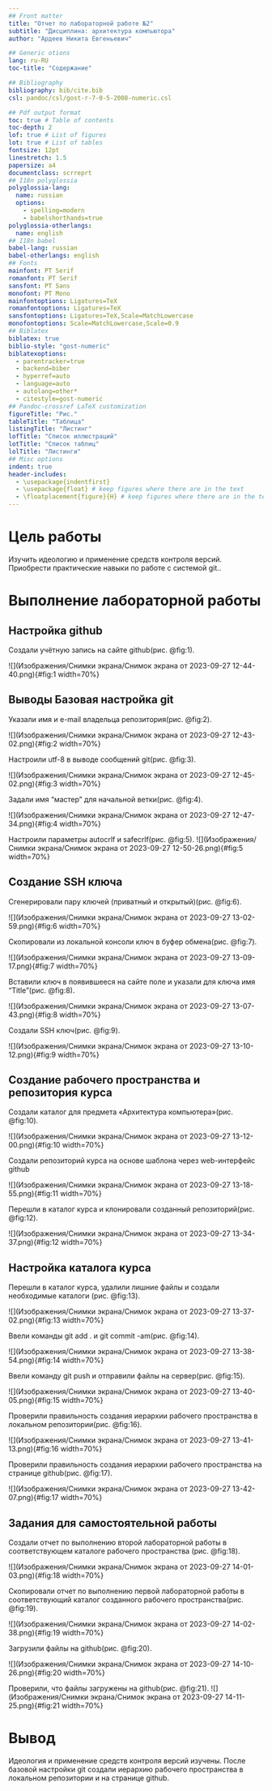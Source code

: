 ```yaml
---
## Front matter
title: "Отчет по лабораторной работе №2"
subtitle: "Дисциплина: архитектура компьютора"
author: "Ардеев Никита Евгеньевич"

## Generic otions
lang: ru-RU
toc-title: "Содержание"

## Bibliography
bibliography: bib/cite.bib
csl: pandoc/csl/gost-r-7-0-5-2008-numeric.csl

## Pdf output format
toc: true # Table of contents
toc-depth: 2
lof: true # List of figures
lot: true # List of tables
fontsize: 12pt
linestretch: 1.5
papersize: a4
documentclass: scrreprt
## I18n polyglossia
polyglossia-lang:
  name: russian
  options:
	- spelling=modern
	- babelshorthands=true
polyglossia-otherlangs:
  name: english
## I18n babel
babel-lang: russian
babel-otherlangs: english
## Fonts
mainfont: PT Serif
romanfont: PT Serif
sansfont: PT Sans
monofont: PT Mono
mainfontoptions: Ligatures=TeX
romanfontoptions: Ligatures=TeX
sansfontoptions: Ligatures=TeX,Scale=MatchLowercase
monofontoptions: Scale=MatchLowercase,Scale=0.9
## Biblatex
biblatex: true
biblio-style: "gost-numeric"
biblatexoptions:
  - parentracker=true
  - backend=biber
  - hyperref=auto
  - language=auto
  - autolang=other*
  - citestyle=gost-numeric
## Pandoc-crossref LaTeX customization
figureTitle: "Рис."
tableTitle: "Таблица"
listingTitle: "Листинг"
lofTitle: "Список иллюстраций"
lotTitle: "Список таблиц"
lolTitle: "Листинги"
## Misc options
indent: true
header-includes:
  - \usepackage{indentfirst}
  - \usepackage{float} # keep figures where there are in the text
  - \floatplacement{figure}{H} # keep figures where there are in the text
---
```


# Цель работы

Изучить идеологию и применение средств контроля версий. Приобрести
практические навыки по работе с системой git..

# Выполнение лабораторной работы

## Настройка github
Создали учётную запись на сайте github(рис. @fig:1).

![](Изображения/Снимки экрана/Снимок экрана от 2023-09-27 12-44-40.png){#fig:1 width=70%}

## Выводы Базовая настройка git

Указали имя и e-mail владельца репозитория(рис. @fig:2).

![](Изображения/Снимки экрана/Снимок экрана от 2023-09-27 12-43-02.png){#fig:2 width=70%}

Настроили utf-8 в выводе сообщений git(рис. @fig:3).

![](Изображения/Снимки экрана/Снимок экрана от 2023-09-27 12-45-02.png){#fig:3 width=70%}

Задали имя “мастер” для начальной ветки(рис. @fig:4).

![](Изображения/Снимки экрана/Снимок экрана от 2023-09-27 12-47-34.png){#fig:4 width=70%}

Настроили параметры autocrlf и safecrlf(рис. @fig:5).
![](Изображения/Снимки экрана/Снимок экрана от 2023-09-27 12-50-26.png){#fig:5 width=70%}

## Создание SSH ключа

Сгенерировали пару ключей (приватный и открытый)(рис. @fig:6).

![](Изображения/Снимки экрана/Снимок экрана от 2023-09-27 13-02-59.png){#fig:6 width=70%}

Скопировали из локальной консоли ключ в буфер обмена(рис. @fig:7).

![](Изображения/Снимки экрана/Снимок экрана от 2023-09-27 13-09-17.png){#fig:7 width=70%}

Вставили ключ в появившееся на сайте поле и указали для ключа имя “Title”(рис. @fig:8).

![](Изображения/Снимки экрана/Снимок экрана от 2023-09-27 13-07-43.png){#fig:8 width=70%}

Создали SSH ключ(рис. @fig:9).

![](Изображения/Снимки экрана/Снимок экрана от 2023-09-27 13-10-12.png){#fig:9 width=70%}

## Создание рабочего пространства и репозитория курса

Создали каталог для предмета «Архитектура компьютера»(рис. @fig:10).

![](Изображения/Снимки экрана/Снимок экрана от 2023-09-27 13-12-00.png){#fig:10 width=70%} 
 
Создали репозиторий курса на основе шаблона через web-интерфейс github

![](Изображения/Снимки экрана/Снимок экрана от 2023-09-27 13-18-55.png){#fig:11 width=70%} 

 Перешли в каталог курса и клонировали созданный репозиторий(рис. @fig:12).
 
![](Изображения/Снимки экрана/Снимок экрана от 2023-09-27 13-34-37.png){#fig:12 width=70%}

## Настройка каталога курса 

Перешли в каталог курса, удалили лишние файлы и создали необходимые каталоги (рис. @fig:13).

![](Изображения/Снимки экрана/Снимок экрана от 2023-09-27 13-37-02.png){#fig:13 width=70%}

Ввели команды git add . и git commit -am(рис. @fig:14).

![](Изображения/Снимки экрана/Снимок экрана от 2023-09-27 13-38-54.png){#fig:14 width=70%}

Ввели команду git push и отправили файлы на сервер(рис. @fig:15).

![](Изображения/Снимки экрана/Снимок экрана от 2023-09-27 13-40-05.png){#fig:15 width=70%}

Проверили правильность создания иерархии рабочего пространства в локальном репозитории(рис. @fig:16).

![](Изображения/Снимки экрана/Снимок экрана от 2023-09-27 13-41-13.png){#fig:16 width=70%}

Проверили правильность создания иерархии рабочего пространства на странице github(рис. @fig:17).

![](Изображения/Снимки экрана/Снимок экрана от 2023-09-27 13-42-07.png){#fig:17 width=70%}

## Задания для самостоятельной работы

Создали отчет по выполнению второй лабораторной работы в соответствующем каталоге рабочего пространства (рис. @fig:18).

![](Изображения/Снимки экрана/Снимок экрана от 2023-09-27 14-01-03.png){#fig:18 width=70%}

Скопировали отчет по выполнению первой лабораторной работы в соответствующий каталог созданного рабочего пространства(рис. @fig:19). 

![](Изображения/Снимки экрана/Снимок экрана от 2023-09-27 14-02-38.png){#fig:19 width=70%}

Загрузили файлы на github(рис. @fig:20). 

![](Изображения/Снимки экрана/Снимок экрана от 2023-09-27 14-10-26.png){#fig:20 width=70%}

Проверили, что файлы загружены на github(рис. @fig:21). 
![](Изображения/Снимки экрана/Снимок экрана от 2023-09-27 14-11-25.png){#fig:21 width=70%}
# Вывод
Идеология и применение средств контроля версий изучены. После базовой
настройки git создали иерархию рабочего пространства в локальном репозитории и на
странице github.

